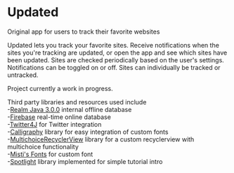# Updated
Original app for users to track their favorite websites

Updated lets you track your favorite sites. Receive notifications when the sites you're tracking are updated, or open the app and see which sites have been updated. Sites are checked periodically based on the user's settings. Notifications can be toggled on or off. Sites can individually be tracked or untracked.   

Project currently a work in progress. 

Third party libraries and resources used include <br>
-[Realm Java 3.0.0](https://realm.io/) internal offline database <br>
-[Firebase](https://firebase.google.com/) real-time online database <br>
-[Twitter4J](http://twitter4j.org/) for Twitter integration<br>
-[Calligraphy](https://github.com/chrisjenx/Calligraphy) library for easy integration of custom fonts <br>
-[MultichoiceRecyclerView](https://github.com/dvdciri/MultiChoiceRecyclerView) library for a custom recyclerview with multichoice functionality <br>
-[Misti's Fonts](http://www.mistifonts.com) for custom font <br>
-[Spotlight](https://github.com/wooplr/Spotlight) library implemented for simple tutorial intro
